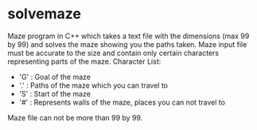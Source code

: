 # solvemaze
Maze program in C++ which takes a text file with the dimensions (max 99 by 99) and solves the maze showing you the paths taken.
Maze input file must be accurate to the size and contain only certain characters representing parts of the maze.
Character List:
- 'G' : Goal of the maze
- '.' : Paths of the maze which you can travel to
- 'S' : Start of the maze
- '#' : Represents walls of the maze, places you can not travel to

Maze file can not be more than 99 by 99.

